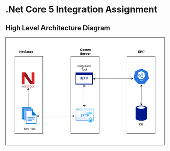 # .Net Core 5 Integration Assignment 

## High Level Architecture Diagram

![alt text](Diagram.png "Integration")
